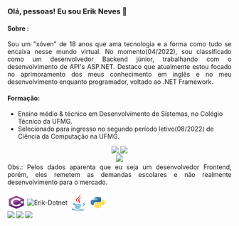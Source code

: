 ###  Olá, pessoas! Eu sou Erik Neves 👋

#### Sobre :
<div align="justify"> 
Sou um "xóven" de 18 anos que ama tecnologia e a forma como tudo se encaixa nesse mundo virtual. 
No momento(04/2022), sou classificado como um desenvolvedor Backend júnior, trabalhando com o desenvolvimento de API's ASP.NET.
Destaco que atualmente estou focado no aprimoramento dos meus conhecimento em inglês e no meu desenvolvimento enquanto programador, voltado ao .NET Framework.
</div> 

#### Formação:
- Ensino médio & técnico em Desenvolvimento de Sistemas, no Colégio Técnico da UFMG.
- Selecionado para ingresso no segundo período letivo(08/2022) de Ciência da Computação na UFMG.

<!-- #### Certificados online: calma que ta saindo já já--> 


<div align="center">
  <a href="https://github.com/erikneves04">
    <img height="170em" src="https://github-readme-stats.vercel.app/api?username=erikneves04&show_icons=true&theme=dracula&include_all_commits=true&count_private=true"/>
    <img height="170em" src="https://github-readme-stats.vercel.app/api/top-langs/?username=erikneves04&layout=compact&langs_count=7&theme=dracula"/>
    </br>
    <img height="180em" src="http://github-readme-streak-stats.herokuapp.com?user=erikneves04&theme=dracula&date_format=j%20M%5B%20Y%5D"/>
  </a>
</div>

<div align="justify"> 
Obs.: Pelos dados aparenta que eu seja um desenvolvedor Frontend, porém, eles remetem as demandas escolares e não realmente desenvolvimento para o mercado.
</div> 
  
<div style="display: inline_block"><br> 
  <img align="center" alt="Erik-Csharp" height="30" width="40" src="https://raw.githubusercontent.com/devicons/devicon/master/icons/csharp/csharp-original.svg">
  <img align="center" alt="Erik-Dotnet" height="30" width="40" src="https://upload.wikimedia.org/wikipedia/commons/thumb/e/ee/.NET_Core_Logo.svg/1200px-.NET_Core_Logo.svg.png">
  <img align="center" alt="Erik-Java" height="40" width="40" src="https://raw.githubusercontent.com/devicons/devicon/master/icons/java/java-original.svg">
  <img align="center" alt="Erik-Python" height="30" width="40" src="https://raw.githubusercontent.com/devicons/devicon/master/icons/python/python-original.svg">
</div>
  
<div> 
    <a href="https://instagram.com/erik_neves/" target="_blank"><img src="https://img.shields.io/badge/-Instagram-%23E4405F?style=for-the-badge&logo=instagram&logoColor=white" target="_blank"></a>
    <a href = "mailto:erikrrn04@gmail.com"><img src="https://img.shields.io/badge/-Gmail-%23333?style=for-the-badge&logo=gmail&logoColor=white" target="_blank"></a>
    <a href="https://www.linkedin.com/in/erik-neves/" target="_blank"><img src="https://img.shields.io/badge/-LinkedIn-%230077B5?style=for-the-badge&logo=linkedin&logoColor=white" target="_blank"></a> 
</div>

<!-- 
-> Opa, caso esteja vendo isso, eu possuo conhecimentos básicos nessas linguagens e consigo desenvolver bem, entretanto, não me sinto confortável e preparado
o suficiente citá-las nesse cenário... Eventualmente elas iram aparecer junto as demais.

  <img align="center" alt="Erik-Js" height="30" width="40" src="https://raw.githubusercontent.com/devicons/devicon/master/icons/javascript/javascript-plain.svg">
  <img align="center" alt="Erik-HTML" height="30" width="40" src="https://raw.githubusercontent.com/devicons/devicon/master/icons/html5/html5-original.svg">
  <img align="center" alt="Erik-CSS" height="30" width="40" src="https://raw.githubusercontent.com/devicons/devicon/master/icons/css3/css3-original.svg">
  

-->
